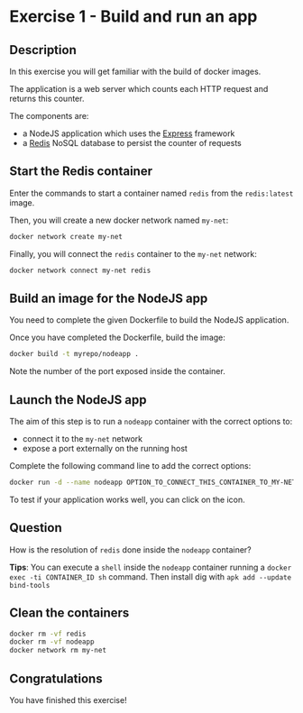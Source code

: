 # Exercise 1 - Build and run an app

<walkthrough-tutorial-duration duration="25.0"></walkthrough-tutorial-duration>

## Description

In this exercise you will get familiar with the build of docker images.

The application is a web server which counts each HTTP request and returns this counter.

The components are:

* a NodeJS application which uses the [Express](http://expressjs.com/) framework
* a [Redis](http://redis.io/) NoSQL database to persist the counter of requests

## Start the Redis container

Enter the commands to start a container named `redis` from the `redis:latest` image.

Then, you will create a new docker network named `my-net`:

```sh
docker network create my-net
```

Finally, you will connect the `redis` container to the `my-net` network:

```sh
docker network connect my-net redis
```

## Build an image for the NodeJS app

You need to complete the given <walkthrough-editor-open-file filePath="Dockerfile">Dockerfile</walkthrough-editor-open-file> to build the NodeJS application.

Once you have completed the Dockerfile, build the image:

```sh
docker build -t myrepo/nodeapp .
```

Note the number of the port exposed inside the container.

## Launch the NodeJS app

The aim of this step is to run a `nodeapp` container with the correct options to:

* connect it to the `my-net` network
* expose a port externally on the running host

Complete the following command line to add the correct options:

```sh
docker run -d --name nodeapp OPTION_TO_CONNECT_THIS_CONTAINER_TO_MY-NET OPTION_TO_EXPOSE_THE_PORT myrepo/nodeapp
```

To test if your application works well, you can click on the <walkthrough-web-preview-icon></walkthrough-web-preview-icon> icon.

## Question

How is the resolution of `redis` done inside the `nodeapp` container?

**Tips**: You can execute a `shell` inside the `nodeapp` container running a `docker exec -ti CONTAINER_ID sh` command. Then install dig with `apk add --update bind-tools`

## Clean the containers

```sh
docker rm -vf redis
docker rm -vf nodeapp
docker network rm my-net
```

## Congratulations

You have finished this exercise!

<walkthrough-conclusion-trophy></walkthrough-conclusion-trophy>

